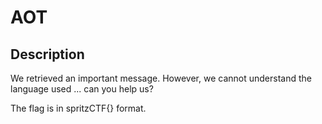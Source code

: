 # AOT

## Description

We retrieved an important message.
However, we cannot understand the language used ...
can you help us?

The flag is in spritzCTF{} format.